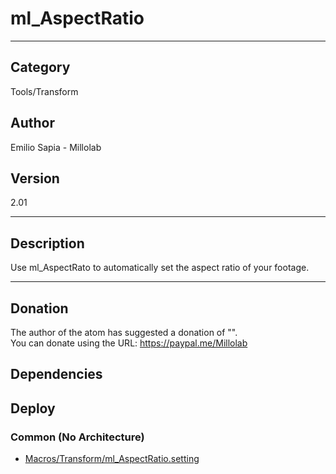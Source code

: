 # ml_AspectRatio
___

## Category
Tools/Transform

## Author
Emilio Sapia - Millolab

## Version
2.01

___

## Description
<p>Use ml_AspectRato to automatically set the aspect ratio of your footage.</p>

___

## Donation
The author of the atom has suggested a donation of "".  
You can donate using the URL: <a href="https://paypal.me/Millolab">https://paypal.me/Millolab</a>
## Dependencies

## Deploy

### Common (No Architecture)

<ul>
<li><a href="https://gitlab.com/WeSuckLess/Reactor/-/blob/master/Atoms/com.Millolab.ml_AspectRatio/Macros/Transform/ml_AspectRatio.setting?ref_type=heads">Macros/Transform/ml_AspectRatio.setting</a></li>
</ul>
